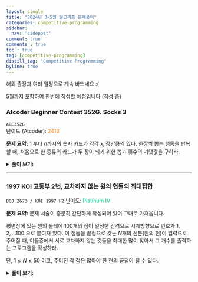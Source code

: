 ```yaml
---
layout: single
title: "2024년 3-5월 알고리즘 문제풀이"
categories: competitive-programming
sidebar:
  nav: "sidepost"
comment: true
comments : true
toc : true
tag: [competitive-programming] 
distill_tag: "Competitive Programming"
byline: true
---
```


해외 출장과 여러 일정으로 계속 바쁘네요 :(

5월까지 포함하여 한번에 작성할 예정입니다 (작성 중)

### Atcoder Beginner Contest 352G. Socks 3
`ABC352G`  
난이도 (Atcoder): <span style="color: rgb(255, 128, 0);">2413</span> 

**문제 요약:** $1$ 부터 $n$까지의 숫자 카드가 각각 $x_i$ 장만큼씩 있다. 한장씩 뽑는 행동을 반복할 때, 처음으로 한 종류의 카드가 두 장이 되기 위한 뽑기 횟수의 기댓값을 구하라. 

<details markdown='1'>

<summary><b>풀이 보기:</b></summary>
  일종의 Coupon Collector's Problem 변형 문제입니다.

  1부터 3까지의 카드가 $a, b, c$ 장만큼씩 있고, $a + b + c = M$이라고 할 때, 두 장을 뽑는 경우는 다음의 경우들이 있습니다.
  - (1, 1), (2, 2), (3, 3) 을 뽑는 경우: $a(a - 1) + b(b - 1) + c(c - 1)$ 가지 경우의 수가 있습니다.
  - (1, 2), (2, 3), (3, 1) 을 뽑는 경우 (또는 그 반대 순서): $2(ab + bc + ca)$ 가지가 경우의 수가 있습니다.

  종합하여 $a^2 + b^2 + c^2 + 2(ab + bc + ca) - M = (a + b + c)^2 - M = M(M - 1)$ 가지 경우를 이루게 됩니다.

  이때, 전자는 **성공** 했지만, 후자는 **더 뽑아야** 합니다. $k$장을 뽑았을 때 실패할 확률을 $p_k$라고 한다면, 구하고자 하는 답은 **성공할 때까지 필요한 반복의 기댓값** 이므로,
  $1 + (\sum_{i = 1}^{\infty} p_i)$ 가 우리가 원하는 답이 됩니다. (실패한다는건 다음 실행을 해야 한다는 의미가 되므로)
  여기서, $n + 1$ 장을 뽑으면 반드시 성공하므로, 우리는 $\infty$가 아닌 $n$까지만 더하면 됩니다.

  각각의 $p_i$를 구하기 위해, 위 예시로 돌아가 보겠습니다. 일반화해서, 2장을 뽑아서 실패할 확률을
  $$p_2 = \frac{1}{M(M - 1)}\sum_{i \neq j} x_i x_j = \frac{2}{M(M - 1)}\sum_{i < j} x_i x_j$$
  로 쓸 수 있습니다. 비슷한 방법으로 $k$ 장을 뽑았을 때 실패하는 확률을 생각해 보면, 전체 경우의 수가 $M(M-1)\dots(M-K+1)$ 가지고, **서로 겹치지 않게** 무엇을 뽑을지 정하고 나면 경우의 수는 그냥 곱해지기 때문에,
  $$p_k = \frac{k!}{M(M-1)\dots(M-k+1)}\sum_{1 \leq j_1 < j_2 < \dots < j_k \leq n} x_{j_1} x_{j_2} \dots x_{j_k}$$
  이렇게 구해다는 것을 알 수 있습니다.

  위 $p_k$ 항에서, 앞부분은 미리 팩토리얼값을 전처리해두면 되기 때문에 구하기 어렵지 않습니다. 뒷부분은 하나의 $k$를 구하기 위해 $\binom{n}{k}$ 시간이 들기 때문에 약간의 생각을 더 해야 합니다. 뒷부분의 합이 **근과 계수의 관계** 에서 얻어지는 항과 비슷함을 관찰할 수 있습니다. 구체적으로,
  $$S_k = \sum_{1 \leq j_1 < j_2 < \dots < j_k \leq n} x_{j_1} x_{j_2} \dots x_{j_k}$$
  에 대해, 다음이 성립함을 알고 있습니다. ($S_0 = 1$로 생각합니다)
  $$(t + x_1)(t + x_2) \dots (t + x_n) = \sum_{i = 0}^{n}t^n S_{n - i}$$
  따라서, 좌변의 다항식을 전개하여 그 계수를 알아낼 수 있다면 $S_1$부터 $S_n$까지의 모든 $S$를 구할 수 있습니다.

  그러나 $d$차 다항식을 곱셈하는 것은 그냥 곱셈하면 $d^2$ 시간이 걸리고, FFT를 이용하더라도 $d \log d$ 시간이 걸립니다. 구체적으로, $a$차와 $b$차 다항식을 곱하면 FFT를 사용하더라도 $(a + b) \log (a + b)$ 시간이 걸리므로, 앞에서부터 순서대로 곱한다면 전체 시간 복잡도는 $n^2 \log n$ 시간이 걸리게 됩니다.

  이러한 형태의 다항식을 빠르게 전개하기 위해서는 FFT를 이용하되, 이진 트리 형태로 곱셈해 나가는 방법을 쓸 수 있습니다. 다항식들을 이진 트리의 리프노드에 배치했다고 생각하고, 분할정복식으로 첫번째부터 $n / 2$ 번째까지의 다항식들의 곱과 $n / 2 + 1$ 부터 $n$번째까지의 다항식들의 곱을 따로 구하여 FFT로 합치는 방법입니다.
  이렇게 하면, $n$개의 $t + x$ 형태 다항식을 곱하기 위해
  $$T(n) = 2T(n / 2) + O(n \log n)$$
  시간이 들기 때문에, 이를 마스터 정리로 전개하면 $O(n \log^2 n)$ 시간이 됩니다.

  따라서, $O(n \log^2 n)$ 시간에 모든 $S_i$ 들을 구하고, 이걸로 $p_i$들을 구하면 전체 문제를 해결할 수 있습니다.

</details>

------

### 1997 KOI 고등부 2번, 교차하지 않는 원의 현들의 최대집합
`BOJ 2673 / KOI 1997 H2`
난이도: <span style="color: rgb(0, 199, 139);">Platinum IV</span>

**문제 요약:** 문제 서술이 충분히 간단하게 작성되어 있어 그대로 가져옵니다. 

평면상에 있는 원의 둘레에 100개의 점이 일정한 간격으로 시계방향으로 번호가 $1, 2, ... 100$ 으로 붙여져 있다. 이 점들을 끝점으로 갖는 $N$개의 선분(원의 현)이 입력으로 주어질 때, 이들중에서 서로 교차하지 않는 것들을 최대한 많이 찾아서 그 개수를 출력하는 프로그램을 작성하라.

단, $1 \leq N \leq 50$ 이고, 주어진 각 점은 많아야 한 현의 끝점이 될 수 있다.

<details markdown='1'>
<summary><b>풀이 보기:</b></summary>

현의 개수가 최대 50개임을 생각하고, 주어진 각 점은 많아야 한 현의 끝점이 될 수 있다는 것을 생각하면, **반드시** 선분 $(i, i+1)$이 주어진 현이 아닌 $i$를 생각할 수 있습니다. 그 점에서 원을 끊어서, 선형으로 문제를 변형할 수 있습니다. 

일반성을 잃지 않고, 끊은 지점이 $(N, 1)$ 사이라고 하겠습니다. 현의 끝점이 아닌 점들은 필요 없으므로 잊어버리고, 좌표압축을 수행합니다. 
- $D(i, j)$ 를 $(i, j)$ 번 점까지만 보면서 고를 수 있는 최대 현의 개수라고 하고, 이를 DP를 이용하여 찾습니다. 
- $(i, j)$가 주어진 현이면 $c = 1$, 아니면 $0$이라고 생각합니다. 
- 임의의 $i \leq k \leq j$ 인 $k$에 대해, $D(i, j) \geq D(i, k) + D(k, j) + c$ 가 성립합니다. 어떤 $k$에서 끊어서 그 왼쪽과 오른쪽 구간을 따로 계산한 후, $(i, j)$ 현을 끼워넣을 수 있기 때문입니다. 
- 선택한 현들이 겹칠 수 없기 때문에, $D(i, j)$ 들은 반드시 저러한 $k$에 의해 정해져야 하므로, 실제로는 $D(i, j) \geq D(i, k) + D(k, j) + c$ 로 계산할 수 있습니다. 
- 잘 알려진 [행렬 곱셈 순서](https://www.acmicpc.net/problem/11049) 와 같은 느낌의 DP로, $O(N^3)$ 시간에 해결할 수 있습니다. 
</details>